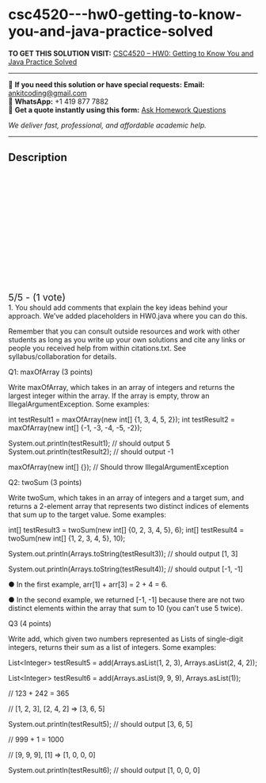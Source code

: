 # csc4520---hw0-getting-to-know-you-and-java-practice-solved
**TO GET THIS SOLUTION VISIT:** [CSC4520 – HW0: Getting to Know You and Java Practice Solved](https://www.ankitcodinghub.com/product/csc4520-hw0-getting-to-know-you-and-java-practice-solved-2/)


---

📩 **If you need this solution or have special requests:** **Email:** ankitcoding@gmail.com  
📱 **WhatsApp:** +1 419 877 7882  
📄 **Get a quote instantly using this form:** [Ask Homework Questions](https://www.ankitcodinghub.com/services/ask-homework-questions/)

*We deliver fast, professional, and affordable academic help.*

---

<h2>Description</h2>



<div class="kk-star-ratings kksr-auto kksr-align-center kksr-valign-top" data-payload="{&quot;align&quot;:&quot;center&quot;,&quot;id&quot;:&quot;114116&quot;,&quot;slug&quot;:&quot;default&quot;,&quot;valign&quot;:&quot;top&quot;,&quot;ignore&quot;:&quot;&quot;,&quot;reference&quot;:&quot;auto&quot;,&quot;class&quot;:&quot;&quot;,&quot;count&quot;:&quot;1&quot;,&quot;legendonly&quot;:&quot;&quot;,&quot;readonly&quot;:&quot;&quot;,&quot;score&quot;:&quot;5&quot;,&quot;starsonly&quot;:&quot;&quot;,&quot;best&quot;:&quot;5&quot;,&quot;gap&quot;:&quot;4&quot;,&quot;greet&quot;:&quot;Rate this product&quot;,&quot;legend&quot;:&quot;5\/5 - (1 vote)&quot;,&quot;size&quot;:&quot;24&quot;,&quot;title&quot;:&quot;CSC4520 - HW0: Getting to Know You and Java Practice Solved&quot;,&quot;width&quot;:&quot;138&quot;,&quot;_legend&quot;:&quot;{score}\/{best} - ({count} {votes})&quot;,&quot;font_factor&quot;:&quot;1.25&quot;}">

<div class="kksr-stars">

<div class="kksr-stars-inactive">
            <div class="kksr-star" data-star="1" style="padding-right: 4px">


<div class="kksr-icon" style="width: 24px; height: 24px;"></div>
        </div>
            <div class="kksr-star" data-star="2" style="padding-right: 4px">


<div class="kksr-icon" style="width: 24px; height: 24px;"></div>
        </div>
            <div class="kksr-star" data-star="3" style="padding-right: 4px">


<div class="kksr-icon" style="width: 24px; height: 24px;"></div>
        </div>
            <div class="kksr-star" data-star="4" style="padding-right: 4px">


<div class="kksr-icon" style="width: 24px; height: 24px;"></div>
        </div>
            <div class="kksr-star" data-star="5" style="padding-right: 4px">


<div class="kksr-icon" style="width: 24px; height: 24px;"></div>
        </div>
    </div>

<div class="kksr-stars-active" style="width: 138px;">
            <div class="kksr-star" style="padding-right: 4px">


<div class="kksr-icon" style="width: 24px; height: 24px;"></div>
        </div>
            <div class="kksr-star" style="padding-right: 4px">


<div class="kksr-icon" style="width: 24px; height: 24px;"></div>
        </div>
            <div class="kksr-star" style="padding-right: 4px">


<div class="kksr-icon" style="width: 24px; height: 24px;"></div>
        </div>
            <div class="kksr-star" style="padding-right: 4px">


<div class="kksr-icon" style="width: 24px; height: 24px;"></div>
        </div>
            <div class="kksr-star" style="padding-right: 4px">


<div class="kksr-icon" style="width: 24px; height: 24px;"></div>
        </div>
    </div>
</div>


<div class="kksr-legend" style="font-size: 19.2px;">
            5/5 - (1 vote)    </div>
    </div>
1. You should add comments that explain the key ideas behind your approach. We’ve added placeholders in HW0.java where you can do this.

Remember that you can consult outside resources and work with other students as long as you write up your own solutions and cite any links or people you received help from within citations.txt. See syllabus/collaboration for details.

Q1: maxOfArray (3 points)

Write maxOfArray, which takes in an array of integers and returns the largest integer within the array. If the array is empty, throw an IllegalArgumentException. Some examples:

int testResult1 = maxOfArray(new int[] {1, 3, 4, 5, 2}); int testResult2 = maxOfArray(new int[] {-1, -3, -4, -5, -2});

System.out.println(testResult1); // should output 5 System.out.println(testResult2); // should output -1

maxOfArray(new int[] {}); // Should throw IllegalArgumentException

Q2: twoSum (3 points)

Write twoSum, which takes in an array of integers and a target sum, and returns a 2-element array that represents two distinct indices of elements that sum up to the target value. Some examples:

int[] testResult3 = twoSum(new int[] {0, 2, 3, 4, 5}, 6); int[] testResult4 = twoSum(new int[] {1, 2, 3, 4, 5}, 10);

System.out.println(Arrays.toString(testResult3)); // should output [1, 3]

System.out.println(Arrays.toString(testResult4)); // should output [-1, -1]

● In the first example, arr[1] + arr[3] = 2 + 4 = 6.

● In the second example, we returned [-1, -1] because there are not two distinct elements within the array that sum to 10 (you can’t use 5 twice).

Q3 (4 points)

Write add, which given two numbers represented as Lists of single-digit integers, returns their sum as a list of integers. Some examples:

List&lt;Integer&gt; testResult5 = add(Arrays.asList(1, 2, 3), Arrays.asList(2, 4, 2));

List&lt;Integer&gt; testResult6 = add(Arrays.asList(9, 9, 9), Arrays.asList(1));

// 123 + 242 = 365

// [1, 2, 3], [2, 4, 2] =&gt; [3, 6, 5]

System.out.println(testResult5); // should output [3, 6, 5]

// 999 + 1 = 1000

// [9, 9, 9], [1] =&gt; [1, 0, 0, 0]

System.out.println(testResult6); // should output [1, 0, 0, 0]
